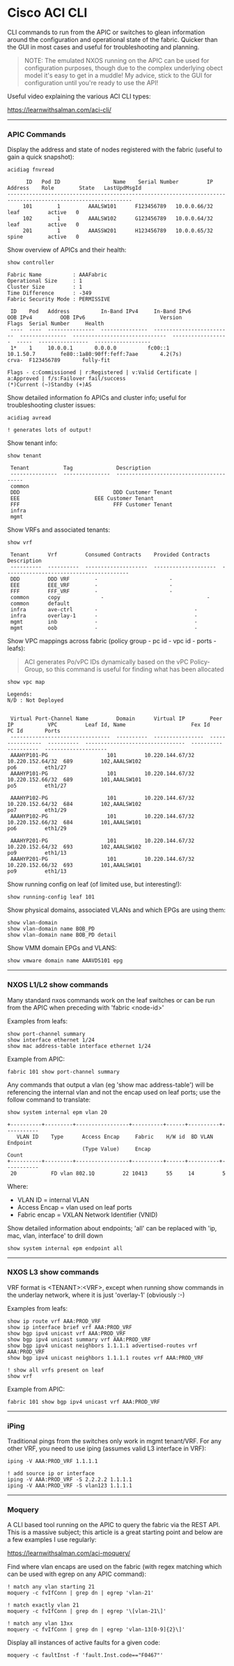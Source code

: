# Cisco ACI CLI

CLI commands to run from the APIC or switches to glean information around the configuration and operational state of the fabric. Quicker than the GUI in most cases and useful for troubleshooting and planning.

> NOTE: The emulated NXOS running on the APIC can be used for configuration purposes, though due to the complex underlying obect model it's easy to get in a muddle! My advice, stick to the GUI for configuration until you're ready to use the API!

Useful video explaining the various ACI CLI types:

https://learnwithsalman.com/aci-cli/


---
### APIC Commands

Display the address and state of nodes registered with the fabric (useful to gain a quick snapshot):

```
acidiag fnvread

      ID   Pod ID                 Name    Serial Number         IP Address    Role        State   LastUpdMsgId
--------------------------------------------------------------------------------------------------------------
     101        1         AAALSW101      F123456789   10.0.0.66/32    leaf         active   0
     102        1         AAALSW102      G123456789   10.0.0.64/32    leaf         active   0
     201        1         AAASSW201      H123456789   10.0.0.65/32    spine        active   0
```

Show overview of APICs and their health:

```
show controller

Fabric Name          : AAAFabric
Operational Size     : 1
Cluster Size         : 1
Time Difference      : -349
Fabric Security Mode : PERMISSIVE

 ID    Pod   Address          In-Band IPv4     In-Band IPv6               OOB IPv4         OOB IPv6                        Version             Flags  Serial Number     Health
 ----  ----  ---------------  ---------------  -------------------------  ---------------  ------------------------------  ------------------  -----  ----------------  ------------------
 1*    1     10.0.0.1       0.0.0.0          fc00::1                    10.1.50.7        fe80::1a80:90ff:feff:7aae       4.2(7s)             crva-  F123456789       fully-fit

Flags - c:Commissioned | r:Registered | v:Valid Certificate | a:Approved | f/s:Failover fail/success
(*)Current (~)Standby (+)AS
```

Show detailed information fo APICs and cluster info; useful for troubleshooting cluster issues:

```
acidiag avread

! generates lots of output!
```

Show tenant info:

```
show tenant

 Tenant           Tag              Description
 ---------------  ---------------  ----------------------------------------
 common
 DDD                              DDD Customer Tenant
 EEE					    EEE Customer Tenant
 FFF                              FFF Customer Tenant
 infra
 mgmt

```

Show VRFs and associated tenants:

```
show vrf

 Tenant      Vrf         Consumed Contracts    Provided Contracts    Description
 ----------  ----------  --------------------  --------------------  ----------------------------------------
 DDD         DDD VRF		-						-
 EEE         EEE_VRF		-						-
 FFF         FFF_VRF    	-						-
 common      copy             -                     			-
 common      default
 infra       ave-ctrl    	-                    			-
 infra       overlay-1   	-                     			-
 mgmt        inb         	-                     			-
 mgmt        oob         	-                     			-
```

Show VPC mappings across fabric (policy group - pc id - vpc id - ports - leafs):
> ACI generates Po/vPC IDs dynamically based on the vPC Policy-Group, so this command is useful for finding what has been allocated

```
show vpc map

Legends:
N/D : Not Deployed


 Virtual Port-Channel Name         Domain      Virtual IP        Peer IP           VPC         Leaf Id, Name                     Fex Id      PC Id       Ports
 --------------------------------  ----------  ----------------  ----------------  ----------  --------------------------------  ----------  ----------  --------------------
 AAAHYP101-PG                   101         10.220.144.67/32  10.220.152.64/32  689         102,AAALSW102                              po6         eth1/27
 AAAHYP101-PG                   101         10.220.144.67/32  10.220.152.66/32  689         101,AAALSW101                              po5         eth1/27

 AAAHYP102-PG                   101         10.220.144.67/32  10.220.152.64/32  684         102,AAALSW102                              po7         eth1/29
 AAAHYP102-PG                   101         10.220.144.67/32  10.220.152.66/32  684         101,AAALSW101                              po6         eth1/29

 AAAHYP201-PG                   101         10.220.144.67/32  10.220.152.64/32  693         102,AAALSW102                              po9         eth1/13
 AAAHYP201-PG                   101         10.220.144.67/32  10.220.152.66/32  693         101,AAALSW101                              po9         eth1/13

```

Show running config on leaf (of limited use, but interesting!):

```
show running-config leaf 101
```

Show physical domains, associated VLANs and which EPGs are using them:

```
show vlan-domain
show vlan-domain name BOB_PD
show vlan-domain name BOB_PD detail
```

Show VMM domain EPGs and VLANS:

```
show vmware domain name AAAVDS101 epg
```

---
### NXOS L1/L2 show commands

Many standard nxos commands work on the leaf switches or can be run from the APIC when preceding with 'fabric \<node-id\>'

Examples from leafs:

```
show port-channel summary
show interface ethernet 1/24
show mac address-table interface ethernet 1/24
```

Example from APIC:

```
fabric 101 show port-channel summary
```

Any commands that output a vlan (eg 'show mac address-table') will be referencing the internal vlan and not the encap used on leaf ports; use the follow command to translate:

```
show system internal epm vlan 20

+----------+---------+-----------------+----------+------+----------+-----------
   VLAN ID    Type      Access Encap     Fabric    H/W id  BD VLAN    Endpoint
                        (Type Value)     Encap                          Count
+----------+---------+-----------------+----------+------+----------+-----------
 20           FD vlan 802.1Q         22 10413      55     14         5
```

Where:
- VLAN ID = internal VLAN
- Access  Encap = vlan used on leaf ports
- Fabric encap = VXLAN Network Identifier (VNID)

Show detailed information about endpoints; 'all' can be replaced with 'ip, mac, vlan, interface' to drill down

```
show system internal epm endpoint all 
```

---
### NXOS L3 show commands

VRF format is \<TENANT\>:\<VRF\>, except when running show commands in the underlay network, where it is just 'overlay-1' (obviously :-) 

Examples from leafs:

```
show ip route vrf AAA:PROD_VRF
show ip interface brief vrf AAA:PROD_VRF
show bgp ipv4 unicast vrf AAA:PROD_VRF
show bgp ipv4 unicast summary vrf AAA:PROD_VRF
show bgp ipv4 unicast neighbors 1.1.1.1 advertised-routes vrf AAA:PROD_VRF
show bgp ipv4 unicast neighbors 1.1.1.1 routes vrf AAA:PROD_VRF

! show all vrfs present on leaf
show vrf
```

Example from APIC:

```
fabric 101 show bgp ipv4 unicast vrf AAA:PROD_VRF
```

---
### iPing

Traditional pings from the switches only work in mgmt tenant/VRF. For any other VRF, you need to use iping (assumes valid L3 interface in VRF):

```
iping -V AAA:PROD_VRF 1.1.1.1

! add source ip or interface
iping -V AAA:PROD_VRF -S 2.2.2.2 1.1.1.1
iping -V AAA:PROD_VRF -S vlan123 1.1.1.1

```

---
### Moquery

A CLI based tool running on the APIC to query the fabric via the REST API. This is a massive subject; this article is a great starting point and below are a few examples I use regularly:

https://learnwithsalman.com/aci-moquery/

Find where vlan encaps are used on the fabric (with regex matching which can be used with egrep on any APIC command):
```
! match any vlan starting 21
moquery -c fvIfConn | grep dn | egrep 'vlan-21'

! match exactly vlan 21
moquery -c fvIfConn | grep dn | egrep '\[vlan-21\]'

! match any vlan 13xx
moquery -c fvIfConn | grep dn | egrep 'vlan-13[0-9]{2}\]'
```

Display all instances of active faults for a given code:
```
moquery -c faultInst -f 'fault.Inst.code=="F0467"'
```

